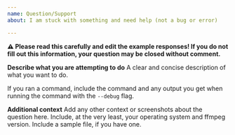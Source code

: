 ```yaml
---
name: Question/Support
about: I am stuck with something and need help (not a bug or error)

---
```



**:warning: Please read this carefully and edit the example responses! If you do not fill out this information, your question may be closed without comment.**

**Describe what you are attempting to do**
A clear and concise description of what you want to do.

If you ran a command, include the command and any output you get when running the command with the `--debug` flag.

**Additional context**
Add any other context or screenshots about the question here.
Include, at the very least, your operating system and ffmpeg version.
Include a sample file, if you have one.
